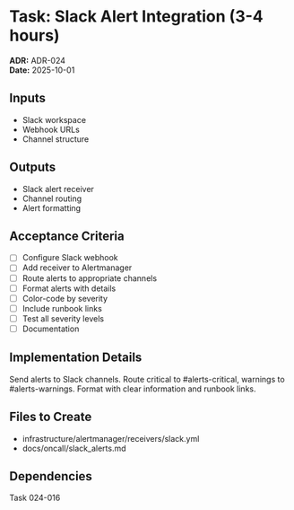 # Task: Slack Alert Integration (3-4 hours)
**ADR:** ADR-024  
**Date:** 2025-10-01

## Inputs
- Slack workspace
- Webhook URLs
- Channel structure

## Outputs
- Slack alert receiver
- Channel routing
- Alert formatting

## Acceptance Criteria
- [ ] Configure Slack webhook
- [ ] Add receiver to Alertmanager
- [ ] Route alerts to appropriate channels
- [ ] Format alerts with details
- [ ] Color-code by severity
- [ ] Include runbook links
- [ ] Test all severity levels
- [ ] Documentation

## Implementation Details
Send alerts to Slack channels. Route critical to #alerts-critical, warnings to #alerts-warnings. Format with clear information and runbook links.

## Files to Create
- infrastructure/alertmanager/receivers/slack.yml
- docs/oncall/slack_alerts.md

## Dependencies
Task 024-016